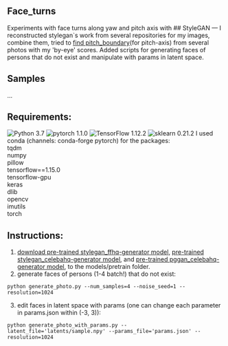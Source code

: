## Face_turns
Experiments with face turns along yaw and pitch axis with ## StyleGAN &mdash;
I reconstructed stylegan`s work from several repositories for my images, combine them, tried to [find pitch_boundary](https://colab.research.google.com/drive/1xBtH-c1hmhoZ6X8KIpxyYB1li3x38ipE?usp=sharing)(for pitch-axis) from several photos with my 'by-eye' scores. 
Added scripts for generating faces of persons that do not exist and manipulate with params in latent space. 

## Samples
...


## Requirements:
![Python 3.7](https://img.shields.io/badge/python-3.7-green.svg?style=plastic)
![pytorch 1.1.0](https://img.shields.io/badge/pytorch-1.1.0-green.svg?style=plastic)
![TensorFlow 1.12.2](https://img.shields.io/badge/tensorflow-1.12.2-green.svg?style=plastic)
![sklearn 0.21.2](https://img.shields.io/badge/sklearn-0.21.2-green.svg?style=plastic)
I used conda (channels: conda-forge pytorch) for the packages:<br>
tqdm <br>
numpy <br>
pillow <br>
tensorflow==1.15.0 <br>
tensorflow-gpu <br>
keras <br>
dlib <br>
opencv <br>
imutils <br>
torch <br>

## Instructions:
1) [download pre-trained stylegan_ffhq-generator model](https://www.dropbox.com/s/qyv37eaobnow7fu/stylegan_ffhq.pth?dl=1),
[pre-trained stylegan_celebahq-generator model](https://www.dropbox.com/s/nmo2g3u0qt7x70m/stylegan_celebahq.pth?dl=1),
 and [pre-trained pggan_celebahq-generator model](https://www.dropbox.com/s/t74z87pk3cf8ny7/pggan_celebahq.pth?dl=1),
 to the models/pretrain folder.
2) generate faces of persons (1-4 batch!) that do not exist:
```
python generate_photo.py --num_samples=4 --noise_seed=1 --resolution=1024
```
3) edit faces in latent space with params (one can change each parameter in params.json within (-3, 3)): 
```
python generate_photo_with_params.py --latent_file='latents/sample.npy' --params_file='params.json' --resolution=1024
```


